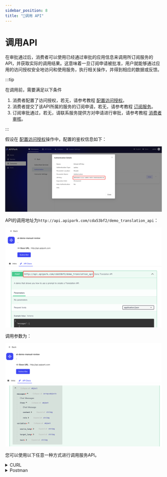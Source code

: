 ```yaml
---
sidebar_position: 8
title: "🔗调用 API"
---
```


# 调用API

在审批通过后，消费者可以使用已经通过审批的应用信息来调用所订阅服务的API，并获取实际的调用结果。这意味着一旦订阅申请被批准，用户就能够通过应用的访问授权安全地访问和使用服务，执行相关操作，并得到相应的数据或反馈。



:::tip

在调用前，需要满足以下条件

1. 消费者配置了访问授权，若无，请参考教程 [配置访问授权](./authorization/README.md)。
2. 消费者提交了该API所属的服务的订阅申请，若无，请参考教程 [订阅服务](./consumers.md#订阅服务)。
3. 订阅审批通过，若无，请联系服务提供方对申请进行审批，请参考教程 [消费者审核](./services/review_consumers.md#消费者审核)。

:::

假设在 [配置访问授权](./authorization/README.md)操作中，配置的鉴权信息如下：

![](images/2024-10-28/31d63b4ae839da18f52312e9d6b311ffe9dcfd2c8bc4be7eb52768b11305a43d.png)  


API的调用地址为`http://api.apipark.com/cda53bf2/demo_translation_api`：

![](images/2024-10-28/5fbe42033e3fb02015f4ef886efd6b9d09ed560252a1fd2a35a94df3ebec5e16.png)  

调用参数为：

![](images/2024-10-28/fe183d96daf35641e393949163734fc109d5282cf90cac68047803a2f215cf7c.png)  

  

您可以使用以下任意一种方式进行调用服务API。

<details>
<summary>CURL</summary>

选择一台可访问分区网关节点的`服务器/虚拟机/PC`，执行下述命令：

```sh
curl -X POST -H "Authorization: 96f558e3-dcb7-4692-83f3-3043d4a83ee4" \
-H "Content-Type: application/json" -d "{\"messages\":[],\"variables\":{\"source_lang\":\"Chinese\",\"target_lang\":\"English\",\"text\":\"\"}}" \
http://api.apipark.com/cda53bf2/demo_translation_api
```

调用结果如图所示
![](images/2024-10-28/e6a7201e96b69e731a151ec5c3b2c2c3e45604659c4a562cd7860d923a48b4a9.png)  


</details>

<details>

<summary>Postman</summary>

填写鉴权信息，如下图

![](images/2024-10-28/441f6e996094f1a2e1742fd1ec2d313db96ef7d5d1bbded047afd0e768c5545c.png) 

填写请求体信息，如下图

![](images/2024-10-28/944082a67c0a94f4a9dea0d7e63ff04a436955e647cbd487e4a6f5c3f7aab52f.png)  

响应结果如下图：

![](images/2024-10-28/6cbf1f796110957fbacb7732aab4d86135d7be26eaba24861f4de09641f8944a.png)  
</details> 